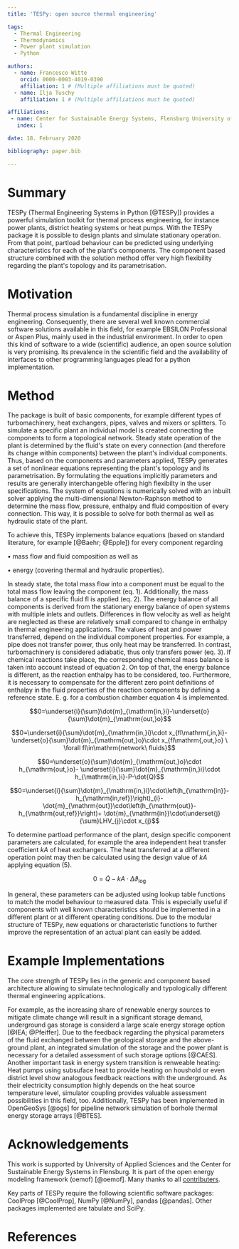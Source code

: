 ```yaml
---
title: 'TESPy: open source thermal engineering'

tags:
  - Thermal Engineering
  - Thermodynamics
  - Power plant simulation
  - Python

authors:
  - name: Francesco Witte
    orcid: 0000-0003-4019-0390
    affiliation: 1 # (Multiple affiliations must be quoted)
  - name: Ilja Tuschy
    affiliation: 1 # (Multiple affiliations must be quoted)

affiliations:
 - name: Center for Sustainable Energy Systems, Flensburg University of Applied Sciences, Germany
   index: 1

date: 18. February 2020

bibliography: paper.bib

---
```


# Summary

TESPy (Thermal Engineering Systems in Python [@TESPy]) provides a powerful
simulation toolkit for thermal process engineering, for instance power plants,
district heating systems or heat pumps. With the TESPy package it is possible to
design plants and simulate stationary operation. From that point, partload
behaviour can be predicted using underlying characteristics for each of the
plant's components. The component based structure combined with the solution
method offer very high flexibility regarding the plant's topology and its
parametrisation.

# Motivation

Thermal process simulation is a fundamental discipline in energy engineering.
Consequently, there are several well known commercial software solutions
available in this field, for example EBSILON Professional or Aspen Plus, mainly
used in the industrial environment. In order to open this kind of software to a
wide (scientific) audience, an open source solution is very promising. Its
prevalence in the scientific field and the availability of interfaces to other
programming languages plead for a python implementation.

# Method

The package is built of basic components, for example different types of
turbomachinery, heat exchangers, pipes, valves and mixers or splitters. To
simulate a specific plant an individual model is created connecting the
components to form a topological network. Steady state operation of the plant is
determined by the fluid's state on every connection (and therefore its change
within components) between the plant's individual components. Thus, based on the
components and parameters applied, TESPy generates a set of nonlinear equations
representing the plant's topology and its parametrisation. By formulating the
equations implicitly parameters and results are generally interchangeble
offering high flexibilty in the user specifications. The system of equations is
numerically solved with an inbuilt solver applying the multi-dimensional
Newton-Raphson method to determine the mass flow, pressure, enthalpy and fluid
composition of every connection. This way, it is possible to solve for both
thermal as well as hydraulic state of the plant.

To achieve this, TESPy implements balance equations (based on standard
literature, for example [@Baehr; @Epple]) for every component regarding

• mass flow and fluid composition as well as

• energy (covering thermal and hydraulic properties).

In steady state, the total mass flow into a component must be equal to the total
mass flow leaving the component (eq. 1). Additionally, the mass balance of a
specific fluid fl is applied (eq. 2). The energy balance of all components is
derived from the stationary energy balance of open systems with multiple inlets
and outlets. Differences in flow velocity as well as height are neglected as
these are relatively small compared to change in enthalpy in thermal engineering
applications. The values of heat and power transferred, depend on the individual
component properties. For example, a pipe does not transfer power, thus only
heat may be transferred. In contrast, turbomachinery is considered adiabatic,
thus only transfers power (eq. 3). If chemical reactions take place, the
corresponding chemical mass balance is taken into account instead of equation 2.
On top of that, the energy balance is different, as the reaction enthalpy has to
be considered, too. Furthermore, it is necessary to compensate for the different
zero point definitions of enthalpy in the fluid properties of the reaction
components by defining a reference state. E. g. for a combustion chamber
equation 4 is implemented.

$$0=\underset{i}{\sum}\dot{m}_{\mathrm{in,}i}-\underset{o}{\sum}\dot{m}_{\mathrm{out,}o}$$

$$0=\underset{i}{\sum}\dot{m}_{\mathrm{in,}i}\cdot x_{fl\mathrm{,in,}i}-
\underset{o}{\sum}\dot{m}_{\mathrm{out,}o}\cdot x_{fl\mathrm{,out,}o}
\ \forall fl\in\mathrm{network\ fluids}$$

$$0=\underset{o}{\sum}\dot{m}_{\mathrm{out,}o}\cdot h_{\mathrm{out,}o}-
\underset{i}{\sum}\dot{m}_{\mathrm{in,}i}\cdot h_{\mathrm{in,}i}-P-\dot{Q}$$

$$0=\underset{i}{\sum}\dot{m}_{\mathrm{in,}i}\cdot\left(h_{\mathrm{in}}-
h_{\mathrm{in,ref}}\right)_{i}-
\dot{m}_{\mathrm{out}}\cdot\left(h_{\mathrm{out}}-h_{\mathrm{out,ref}}\right)+
\dot{m}_{\mathrm{in}}\cdot\underset{j}{\sum}LHV_{j}\cdot x_{j}$$

To determine partload performance of the plant, design specific component
parameters are calculated, for example the area independent heat transfer
coefficient $kA$ of heat exchangers. The heat transferred at a different
operation point may then be calculated using the design value of $kA$ applying
equation (5).

$$0=\dot{Q}-kA\cdot\Delta\vartheta_{\mathrm{log}}$$

In general, these parameters can be adjusted using lookup table functions to
match the model behaviour to measured data. This is especially useful if
components with well known characteristics should be implemented in a different
plant or at different operating conditions. Due to the modular structure of
TESPy, new equations or characteristic functions to further improve the
representation of an actual plant can easily be added.

# Example Implementations

The core strength of TESPy lies in the generic and component based architecture
allowing to simulate technologically and typologically different thermal
engineering applications.

For example, as the increasing share of renewable energy sources to mitigate
climate change will result in a significant storage demand, underground gas
storage is considerd a large scale energy storage option [@IEA; @Pfeiffer]. Due
to the feedback regarding the physical parameters of the fluid exchanged between
the geological storage and the above-ground plant, an integrated simulation of
the storage and the power plant is necessary for a detailed assessment of such
storage options [@CAES]. Another important task in energy system transition is
renweable heating: Heat pumps using subsuface heat to provide heating on
houshold or even district level show analogous feedback reactions with the
underground. As their electricity consumption highly depends on the heat source
temperature level, simulator coupling provides valuable assessment possibilities
in this field, too. Additionally, TESPy has been implemented in OpenGeoSys
[@ogs] for pipeline network simulation of borhole thermal energy storage arrays
[@BTES].

# Acknowledgements

This work is supported by University of Applied Sciences and the Center for
Sustainable Energy Systems in Flensburg. It is part of the open energy modeling
framework (oemof) [@oemof]. Many thanks to all
[contributers](https://github.com/oemof/tespy/graphs/contributors).

Key parts of TESPy require the following scientific software packages: CoolProp
[@CoolProp], NumPy [@NumPy], pandas [@pandas]. Other packages implemented are
tabulate and SciPy.

# References

